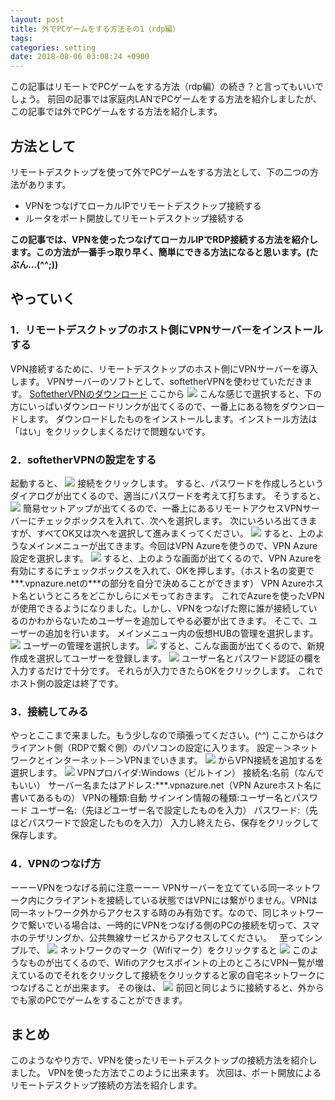```yaml
---
layout: post
title: 外でPCゲームをする方法その1（rdp編）
tags:
categories: setting
date: 2018-08-06 03:08:24 +0900
---
```


この記事はリモートでPCゲームをする方法（rdp編）の続き？と言ってもいいでしょう。 前回の記事では家庭内LANでPCゲームをする方法を紹介しましたが、この記事では外でPCゲームをする方法を紹介します。

方法として
-----

リモートデスクトップを使って外でPCゲームをする方法として、下の二つの方法があります。

*   VPNをつなげてローカルIPでリモートデスクトップ接続する
*   ルータをポート開放してリモートデスクトップ接続する

**この記事では、VPNを使ったつなげてローカルIPでRDP接続する方法を紹介します。この方法が一番手っ取り早く、簡単にできる方法になると思います。(たぶん...(^^;))**

やっていく
-----

### 1．リモートデスクトップのホスト側にVPNサーバーをインストールする

VPN接続するために、リモートデスクトップのホスト側にVPNサーバーを導入します。 VPNサーバーのソフトとして、softetherVPNを使わせていただきます。 [SoftetherVPNのダウンロード](https://www.softether-download.com/ja.aspx?product=softether) ここから ![](../../../../images/app/server/softether/download.png) こんな感じで選択すると、下の方にいっぱいダウンロードリンクが出てくるので、一番上にある物をダウンロードします。 ダウンロードしたものをインストールします。インストール方法は「はい」をクリックしまくるだけで問題ないです。

### 2．softetherVPNの設定をする

起動すると、 ![](../../../../images/app/server/softether/1.png) 接続をクリックします。 すると、パスワードを作成しろというダイアログが出てくるので、適当にパスワードを考えて打ちます。 そうすると、 ![](../../../../images/app/server/softether/2.png) 簡易セットアップが出てくるので、一番上にあるリモートアクセスVPNサーバーにチェックボックスを入れて、次へを選択します。 次にいろいろ出てきますが、すべてOK又は次へを選択して進みまくってください。 ![](../../../../images/app/server/softether/3.png) すると、上のようなメインメニューが出てきます。今回はVPN Azureを使うので、VPN Azure設定を選択します。 ![](../../../../images/app/server/softether/4.jpg) すると、上のような画面が出てくるので、VPN Azureを有効にするにチェックボックスを入れて、OKを押します。（ホスト名の変更で***.vpnazure.netの***の部分を自分で決めることができます） VPN Azureホスト名というところをどこかしらにメモっておきます。 これでAzureを使ったVPNが使用できるようになりました。しかし、VPNをつなげた際に誰が接続しているのかわからないためユーザーを追加してやる必要が出てきます。 そこで、ユーザーの追加を行います。 メインメニュー内の仮想HUBの管理を選択します。 ![](../../../../images/app/server/softether/5.png) ユーザーの管理を選択します。 ![](../../../../images/app/server/softether/6.jpg) すると、こんな画面が出てくるので、新規作成を選択してユーザーを登録します。 ![](../../../../images/app/server/softether/7.png) ユーザー名とパスワード認証の欄を入力するだけで十分です。 それらが入力できたらOKをクリックします。 これでホスト側の設定は終了です。

### 3．接続してみる

やっとここまで来ました。もう少しなので頑張ってください。(^^) ここからはクライアント側（RDPで繋ぐ側）のパソコンの設定に入ります。 設定－＞ネットワークとインターネット－＞VPNまでいきます。 ![](../../../../images/app/server/softether/VPN1.png) からVPN接続を追加するを選択します。 ![](../../../../images/app/server/softether/VPN2.png) VPNプロバイダ:Windows（ビルトイン） 接続名:名前（なんでもいい） サーバー名またはアドレス:***.vpnazure.net（VPN Azureホスト名に書いてあるもの） VPNの種類:自動 サインイン情報の種類:ユーザー名とパスワード ユーザー名:（先ほどユーザー名で設定したものを入力） パスワード:（先ほどパスワードで設定したものを入力） 入力し終えたら、保存をクリックして保存します。

### 4．VPNのつなげ方

ーーーVPNをつなげる前に注意ーーー VPNサーバーを立てている同一ネットワーク内にクライアントを接続している状態ではVPNには繋がりません。VPNは同一ネットワーク外からアクセスする時のみ有効です。なので、同じネットワークで繋いでいる場合は、一時的にVPNをつなげる側のPCの接続を切って、スマホのテザリングか、公共無線サービスからアクセスしてください。   至ってシンプルで、 ![](../../../../images/app/server/softether/windows10-wifi.png) ネットワークのマーク（Wifiマーク）をクリックすると ![](../../../../images/app/server/softether/vpn-client.jpg) このようなものが出てくるので、Wifiのアクセスポイントの上のところにVPN一覧が増えているのでそれをクリックして接続をクリックすると家の自宅ネットワークにつなげることが出来ます。 その後は、 ![](../../../../images/app/server/softether/rdpclient.png) 前回と同じように接続すると、外からでも家のPCでゲームをすることができます。

まとめ
---

このようなやり方で、VPNを使ったリモートデスクトップの接続方法を紹介しました。 VPNを使った方法でこのように出来ます。 次回は、ポート開放によるリモートデスクトップ接続の方法を紹介します。